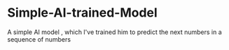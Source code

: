 # Simple-AI-trained-Model
A simple AI model , which I've trained him to predict the next numbers in a sequence of numbers
